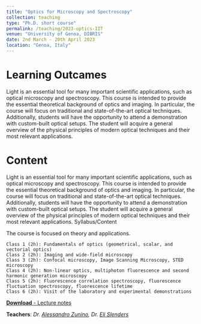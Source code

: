 ```yaml
---
title: "Optics for Microscopy and Spectroscopy"
collection: teaching
type: "Ph.D. short course"
permalink: /teaching/2023-optics-IIT
venue: "University of Genoa, DIBRIS"
date: 2nd March - 20th April 2023
location: "Genoa, Italy"
---
```



Learning Outcames
======

Light is an essential tool for many important scientific applications, such as optical microscopy and spectroscopy. This course is intended to provide the essential theoretical background of optics and imaging. In particular, the course will focus on traditional and state-of-the-art optical techniques. Additionally, students will have the opportunity to attend a demonstration with custom-built optical setups. The student will acquire a general overview of the physical principles of modern optical techniques and their most relevant applications.


Content
======

Light is an essential tool for many important scientific applications, such as optical microscopy and spectroscopy. This course is intended to provide the essential theoretical background of optics and imaging. In particular, the course will focus on traditional and state-of-the-art optical techniques. Additionally, students will have the opportunity to attend a demonstration with custom-built optical setups. The student will acquire a general overview of the physical principles of modern optical techniques and their most relevant applications.
Syllabus/Content

The course is focused on theory and applications.

    Class 1 (2h): Fundamentals of optics (geometrical, scalar, and vectorial optics)
    Class 2 (2h): Imaging and wide-field microscopy
    Class 3 (2h): Confocal microscopy, Image Scanning Microscopy, STED microscopy
    Class 4 (2h): Non-linear optics, multiphoton fluorescence and second harmonic generation microscopy
    Class 5 (2h): Fluorescence correlation spectroscopy, fluorescence fluctuation spectroscopy, fluorescence lifetime
    Class 6 (2h): Visit of the laboratory and experimental demonstrations

[**Download** - Lecture notes](https://vicidominilab.github.io/files/teaching-1.pdf)

**Teachers**: *Dr. [Alessandro Zunino](https://vicidominilab.github.io/team/AZ/), Dr. [Eli Slenders](https://vicidominilab.github.io/team/ES/)*